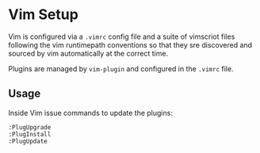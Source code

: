 # Vim Setup

Vim is configured via a `.vimrc` config file and a suite of vimscriot files following the vim runtimepath conventions so that they sre discovered and sourced by vim automatically at the correct time.

Plugins are managed by `vim-plugin` and configured in the `.vimrc` file.

## Usage

Inside Vim issue commands to update the plugins:

```
:PlugUpgrade
:PlugInstall
:PlugUpdate
```
